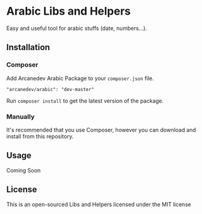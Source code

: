 # Arabic Libs and Helpers
Easy and useful tool for arabic stuffs (date, numbers...).

## Installation

### Composer

Add Arcanedev Arabic Package to your `composer.json` file.

    "arcanedev/arabic": "dev-master"

Run `composer install` to get the latest version of the package.

### Manually
It's recommended that you use Composer, however you can download and install from this repository.

## Usage

Coming Soon

## License

This is an open-sourced Libs and Helpers licensed under the MIT license